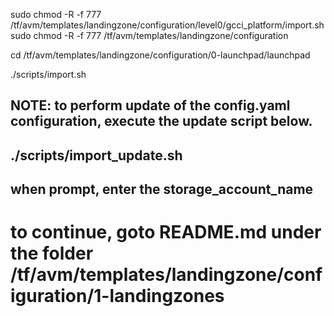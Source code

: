 sudo chmod -R -f 777 /tf/avm/templates/landingzone/configuration/level0/gcci_platform/import.sh
sudo chmod -R -f 777 /tf/avm/templates/landingzone/configuration

cd /tf/avm/templates/landingzone/configuration/0-launchpad/launchpad

./scripts/import.sh

## NOTE: to perform update of the config.yaml configuration, execute the update script below.
## ./scripts/import_update.sh
## when prompt, enter the storage_account_name

# to continue, goto README.md under the folder /tf/avm/templates/landingzone/configuration/1-landingzones
